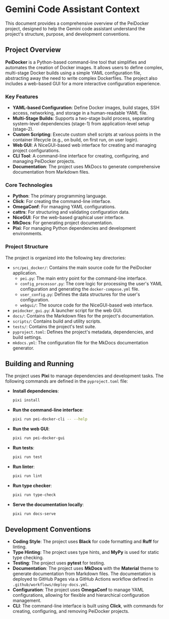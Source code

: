 # Gemini Code Assistant Context

This document provides a comprehensive overview of the PeiDocker project, designed to help the Gemini code assistant understand the project's structure, purpose, and development conventions.

## Project Overview

**PeiDocker** is a Python-based command-line tool that simplifies and automates the creation of Docker images. It allows users to define complex, multi-stage Docker builds using a simple YAML configuration file, abstracting away the need to write complex Dockerfiles. The project also includes a web-based GUI for a more interactive configuration experience.

### Key Features

- **YAML-based Configuration**: Define Docker images, build stages, SSH access, networking, and storage in a human-readable YAML file.
- **Multi-Stage Builds**: Supports a two-stage build process, separating system-level dependencies (stage-1) from application-level setup (stage-2).
- **Custom Scripting**: Execute custom shell scripts at various points in the container lifecycle (e.g., on build, on first run, on user login).
- **Web GUI**: A NiceGUI-based web interface for creating and managing project configurations.
- **CLI Tool**: A command-line interface for creating, configuring, and managing PeiDocker projects.
- **Documentation**: The project uses MkDocs to generate comprehensive documentation from Markdown files.

### Core Technologies

- **Python**: The primary programming language.
- **Click**: For creating the command-line interface.
- **OmegaConf**: For managing YAML configurations.
- **cattrs**: For structuring and validating configuration data.
- **NiceGUI**: For the web-based graphical user interface.
- **MkDocs**: For generating project documentation.
- **Pixi**: For managing Python dependencies and development environments.

### Project Structure

The project is organized into the following key directories:

- `src/pei_docker/`: Contains the main source code for the PeiDocker application.
  - `pei.py`: The main entry point for the command-line interface.
  - `config_processor.py`: The core logic for processing the user's YAML configuration and generating the `docker-compose.yml` file.
  - `user_config.py`: Defines the data structures for the user's configuration.
  - `webgui/`: The source code for the NiceGUI-based web interface.
- `peidocker_gui.py`: A launcher script for the web GUI.
- `docs/`: Contains the Markdown files for the project's documentation.
- `scripts/`: Contains build and utility scripts.
- `tests/`: Contains the project's test suite.
- `pyproject.toml`: Defines the project's metadata, dependencies, and build settings.
- `mkdocs.yml`: The configuration file for the MkDocs documentation generator.

## Building and Running

The project uses **Pixi** to manage dependencies and development tasks. The following commands are defined in the `pyproject.toml` file:

- **Install dependencies**:
  ```bash
  pixi install
  ```

- **Run the command-line interface**:
  ```bash
  pixi run pei-docker-cli -- --help
  ```

- **Run the web GUI**:
  ```bash
  pixi run pei-docker-gui
  ```

- **Run tests**:
  ```bash
  pixi run test
  ```

- **Run linter**:
  ```bash
  pixi run lint
  ```

- **Run type checker**:
  ```bash
  pixi run type-check
  ```

- **Serve the documentation locally**:
  ```bash
  pixi run docs-serve
  ```

## Development Conventions

- **Coding Style**: The project uses **Black** for code formatting and **Ruff** for linting.
- **Type Hinting**: The project uses type hints, and **MyPy** is used for static type checking.
- **Testing**: The project uses **pytest** for testing.
- **Documentation**: The project uses **MkDocs** with the **Material** theme to generate documentation from Markdown files. The documentation is deployed to GitHub Pages via a GitHub Actions workflow defined in `.github/workflows/deploy-docs.yml`.
- **Configuration**: The project uses **OmegaConf** to manage YAML configurations, allowing for flexible and hierarchical configuration management.
- **CLI**: The command-line interface is built using **Click**, with commands for creating, configuring, and removing PeiDocker projects.
